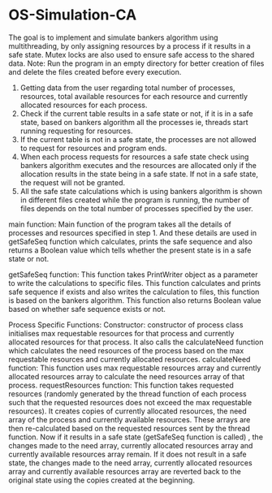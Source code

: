 # OS-Simulation-CA
The goal is to implement and simulate bankers algorithm using multithreading, by only assigning resources by a process if it results in a safe state. Mutex locks are also used to ensure safe access to the shared data.
Note: Run the program in an empty directory for better creation of files and delete the files created before every execution.
1.	Getting data from the user regarding total number of processes, resources,  total available resources for each resource and currently allocated resources for each process.
2.	Check if the current table results in a safe state or not, if it is in a safe state, based on bankers algorithm all the processes ie, threads start running requesting for resources.
3.	If the current table is not in a safe state, the processes are not allowed to request for resources and program ends.
4.	When each process requests for resources a safe state   check using bankers algorithm executes and the resources are allocated only if the allocation results in the state being in a safe state. If not in a safe state, the request will not be  granted.
5.	All the safe state calculations which is using bankers algorithm is shown in different files created while the program is running, the number of files depends on the total number of processes specified by the user.


main function: Main function of the program takes all the details of processes and resources specified in step 1. And these details are used in getSafeSeq function which calculates, prints the safe  sequence  and also returns a Boolean value which tells whether the present state is in a safe state or not.

getSafeSeq function: This function takes PrintWriter object as a parameter to write the calculations to specific files. This function calculates and prints safe sequence if exists and also writes the calculation to files, this function is based on the bankers algorithm. This function also returns Boolean value based on whether safe sequence exists or not.

Process Specific Functions:
Constructor: constructor of process class initialises max requestable resources for that process and currently allocated resources for that process.  It also calls the calculateNeed function which calculates the need resources of the process based on the max requestable resources and currently allocated resources.
calculateNeed  function: This function uses max requestable resources array and currently allocated resources array to calculate the need resources array of that process.
requestResources function: This function takes requested resources (randomly generated by the thread function of each process such that the requested resources does not exceed the max requestable resources).
It creates copies of currently allocated resources, the need array of the process and currently available resources. These arrays  are then re-calculated based on the requested resources sent by the thread function.
Now if it results in a safe state (getSafeSeq function is called) , the changes made to the need array, currently allocated resources array and currently available resources array remain.
If it does not result in a safe state, the changes made to the need array, currently allocated resources array and currently available resources array are reverted back to the original state using the copies created at the beginning.
